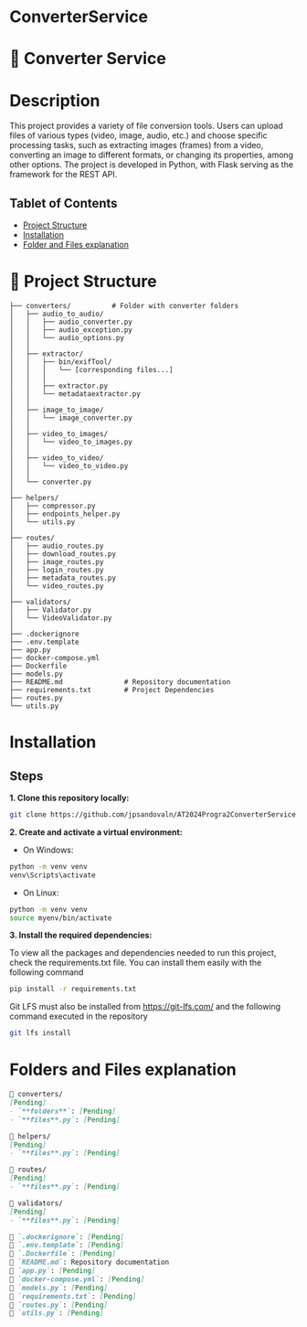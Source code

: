 # ConverterService
# 🐍 Converter Service

# Description
This project provides a variety of file conversion tools. Users can upload files of various types (video, image, audio, etc.) and choose specific processing tasks, such as extracting images (frames) from a video, converting an image to different formats, or changing its properties, among other options. The project is developed in Python, with Flask serving as the framework for the REST API.

## Tablet of Contents

- [Project Structure](#-project-structure)
- [Installation](#installation)
- [Folder and Files explanation](#folders-and-files-explanation-)


# 📂 Project Structure


```
├── converters/          # Folder with converter folders
│   ├── audio_to_audio/
│   │   ├── audio_converter.py   
│   │   ├── audio_exception.py
│   │   └── audio_options.py
│   │
│   ├── extractor/
│   │   ├── bin/exifTool/
│   │   │   └── [corresponding files...]
│   │   │
│   │   ├── extractor.py
│   │   └── metadataextractor.py
│   │   
│   ├── image_to_image/
│   │   └── image_converter.py
│   │   
│   ├── video_to_images/
│   │   └── video_to_images.py
│   │   
│   ├── video_to_video/
│   │   └── video_to_video.py
│   │   
│   └── converter.py
│   
├── helpers/           
│   ├── compressor.py
│   ├── endpoints_helper.py
│   └── utils.py
│   
├── routes/ 
│   ├── audio_routes.py
│   ├── download_routes.py
│   ├── image_routes.py
│   ├── login_routes.py
│   ├── metadata_routes.py
│   └── video_routes.py
│   
├── validators/ 
│   ├── Validator.py
│   └── VideoValidator.py
│
├── .dockerignore
├── .env.template
├── app.py
├── docker-compose.yml
├── Dockerfile
├── models.py
├── README.md               # Repository documentation
├── requirements.txt        # Project Dependencies
├── routes.py
└── utils.py
```

# Installation

## Steps
**1. Clone this repository locally:**
   ```bash
   git clone https://github.com/jpsandovaln/AT2024Progra2ConverterService.git
   ```

**2. Create and activate a virtual environment:**
* On Windows:
 ```bash
 python -m venv venv
 venv\Scripts\activate
 ```
* On Linux:
 ```bash
 python -m venv venv
 source myenv/bin/activate
 ```

**3. Install the required dependencies:**

To view all the packages and dependencies needed to run this project, check the requirements.txt file. You can install them easily with the following command
```bash
pip install -r requirements.txt
```
Git LFS must also be installed from https://git-lfs.com/ and the following command executed in the repository
```bash
git lfs install
```

# Folders and Files explanation 

```markdown
📁 converters/
[Pending]
- `**folders**`: [Pending]
- `**files**.py`: [Pending]

📁 helpers/
[Pending]
- `**files**.py`: [Pending]

📁 routes/
[Pending]
- `**files**.py`: [Pending]

📁 validators/
[Pending]
- `**files**.py`: [Pending]

📄 `.dockerignore`: [Pending]
📄 `.env.template`: [Pending]
📄 `.Dockerfile`: [Pending]
📄 `README.md`: Repository documentation
📄 `app.py`: [Pending]
📄 `docker-compose.yml`: [Pending]
📄 `models.py`: [Pending]
📄 `requirements.txt`: [Pending]
📄 `routes.py`: [Pending]
📄 `utils.py`: [Pending]
```
